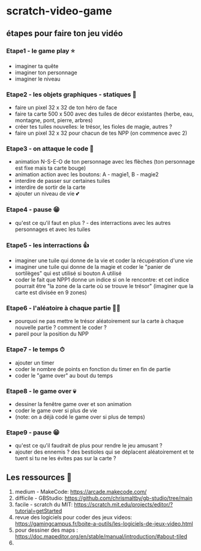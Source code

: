 # scratch-video-game
## étapes pour faire ton jeu vidéo  
### Etape1 - le game play ⭐  
- imaginer ta quête
- imaginer ton personnage
- imaginer le niveau

### Etape2 - les objets graphiques - statiques 🤴  
- faire un pixel 32 x 32 de ton héro de face
- faire ta carte 500 x 500 avec des tuiles de décor existantes (herbe, eau, montagne, pont, pierre, arbres)
- créer tes tuiles nouvelles: le trésor, les fioles de magie, autres ?
- faire un pixel 32 x 32 pour chacun de tes NPP (on commence avec 2)

### Etape3 - on attaque le code 🍗  
- animation N-S-E-O de ton personnage avec les flèches (ton personnage est fixe mais ta carte bouge)  
- animation action avec les boutons: A - magie1, B - magie2
- interdire de passer sur certaines tuiles
- interdire de sortir de la carte  
- ajouter un niveau de vie 💕

### Etape4 - pause 😁
- qu'est ce qu'il faut en plus ? - des interractions avec les autres personnages et avec les tuiles

### Etape5 - les interractions 👍  
- imaginer une tuile qui donne de la vie et coder la récupération d'une vie
- imaginer une tuile qui donne de la magie et coder le "panier de sortilèges" qui est utilisé si bouton A utilisé
- coder le fait que NPP1 donne un indice si on le rencontre: et cet indice pourrait être "la zone de la carte où se trouve le trésor" (imaginer que la carte est divisée en 9 zones)

### Etape6 - l'aléatoire à chaque partie 🎲🎲  
- pourquoi ne pas mettre le trésor aléatoirement sur la carte à chaque nouvelle partie ? comment le coder ?
- pareil pour la position du NPP

### Etape7 - le temps ⏱  
- ajouter un timer
- coder le nombre de points en fonction du timer en fin de partie
- coder le "game over" au bout du temps

### Etape8 - le game over 💀  
- dessiner la fenêtre game over et son animation
- coder le game over si plus de vie
- (note: on a déjà codé le game over si plus de temps)

### Etape9 - pause 😁  
- qu'est ce qu'il faudrait de plus pour rendre le jeu amusant ?
- ajouter des ennemis ? des bestioles qui se déplacent aléatoirement et te tuent si tu ne les évites pas sur la carte ?

## Les ressources 🚀  
1. medium - MakeCode: https://arcade.makecode.com/  
2. difficile - GBStudio: https://github.com/chrismaltby/gb-studio/tree/main
3. facile - scratch du MIT: https://scratch.mit.edu/projects/editor/?tutorial=getStarted
4. revue des logiciels pour coder des jeux videos: https://gamingcampus.fr/boite-a-outils/les-logiciels-de-jeux-video.html
5. pour dessiner des maps : https://doc.mapeditor.org/en/stable/manual/introduction/#about-tiled
6. 
